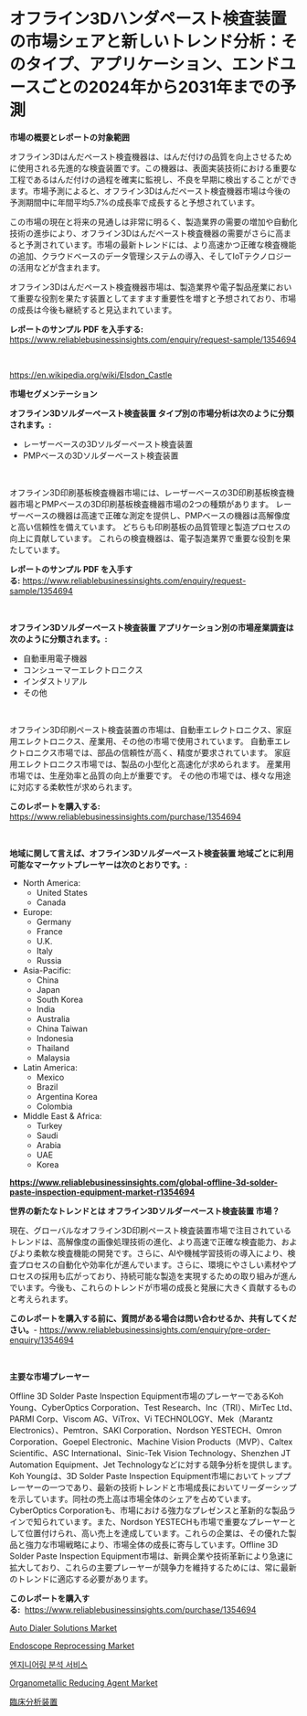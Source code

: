 <p><h1>オフライン3Dハンダペースト検査装置の市場シェアと新しいトレンド分析：そのタイプ、アプリケーション、エンドユースごとの2024年から2031年までの予測</h1></p><p><strong>市場の概要とレポートの対象範囲</strong></p>
<p><p>オフライン3Dはんだペースト検査機器は、はんだ付けの品質を向上させるために使用される先進的な検査装置です。この機器は、表面実装技術における重要な工程であるはんだ付けの過程を確実に監視し、不良を早期に検出することができます。市場予測によると、オフライン3Dはんだペースト検査機器市場は今後の予測期間中に年間平均5.7%の成長率で成長すると予想されています。</p><p>この市場の現在と将来の見通しは非常に明るく、製造業界の需要の増加や自動化技術の進歩により、オフライン3Dはんだペースト検査機器の需要がさらに高まると予測されています。市場の最新トレンドには、より高速かつ正確な検査機能の追加、クラウドベースのデータ管理システムの導入、そしてIoTテクノロジーの活用などが含まれます。</p><p>オフライン3Dはんだペースト検査機器市場は、製造業界や電子製品産業において重要な役割を果たす装置としてますます重要性を増すと予想されており、市場の成長は今後も継続すると見込まれています。</p></p>
<p><strong>レポートのサンプル PDF を入手する:</strong> <a href="https://www.reliablebusinessinsights.com/enquiry/request-sample/1354694">https://www.reliablebusinessinsights.com/enquiry/request-sample/1354694</a></p>
<p>&nbsp;</p>
<p><a href="https://en.wikipedia.org/wiki/Elsdon_Castle">https://en.wikipedia.org/wiki/Elsdon_Castle</a></p>
<p><strong>市場セグメンテーション</strong></p>
<p><strong>オフライン3Dソルダーペースト検査装置 タイプ別の市場分析は次のように分類されます。:</strong></p>
<p><ul><li>レーザーベースの3Dソルダーペースト検査装置</li><li>PMPベースの3Dソルダーペースト検査装置</li></ul></p>
<p>&nbsp;</p>
<p><p>オフライン3D印刷基板検査機器市場には、レーザーベースの3D印刷基板検査機器市場とPMPベースの3D印刷基板検査機器市場の2つの種類があります。 レーザーベースの機器は高速で正確な測定を提供し、PMPベースの機器は高解像度と高い信頼性を備えています。 どちらも印刷基板の品質管理と製造プロセスの向上に貢献しています。 これらの検査機器は、電子製造業界で重要な役割を果たしています。</p></p>
<p><strong>レポートのサンプル PDF を入手する:</strong>&nbsp;<a href="https://www.reliablebusinessinsights.com/enquiry/request-sample/1354694">https://www.reliablebusinessinsights.com/enquiry/request-sample/1354694</a></p>
<p>&nbsp;</p>
<p><strong> オフライン3Dソルダーペースト検査装置 アプリケーション別の市場産業調査は次のように分類されます。:</strong></p>
<p><ul><li>自動車用電子機器</li><li>コンシューマーエレクトロニクス</li><li>インダストリアル</li><li>その他</li></ul></p>
<p>&nbsp;</p>
<p><p>オフライン3D印刷ペースト検査装置の市場は、自動車エレクトロニクス、家庭用エレクトロニクス、産業用、その他の市場で使用されています。 自動車エレクトロニクス市場では、部品の信頼性が高く、精度が要求されています。 家庭用エレクトロニクス市場では、製品の小型化と高速化が求められます。 産業用市場では、生産効率と品質の向上が重要です。 その他の市場では、様々な用途に対応する柔軟性が求められます。</p></p>
<p><strong>このレポートを購入する:</strong>&nbsp; <a href="https://www.reliablebusinessinsights.com/purchase/1354694">https://www.reliablebusinessinsights.com/purchase/1354694</a></p>
<p>&nbsp;</p>
<p><strong>地域に関して言えば、オフライン3Dソルダーペースト検査装置 地域ごとに利用可能なマーケットプレーヤーは次のとおりです。:</strong></p>
<p><ul>
    <li>
        North America:
        <ul>
            <li>United States</li>
            <li>Canada</li>
        </ul>
    </li>
    <li>
        Europe:
        <ul>
            <li>Germany</li>
            <li>France</li>
            <li>U.K.</li>
            <li>Italy</li>
            <li>Russia</li>
        </ul>
    </li>
    <li>
        Asia-Pacific:
        <ul>
            <li>China</li>
            <li>Japan</li>
            <li>South Korea</li>
            <li>India</li>
            <li>Australia</li>
            <li>China Taiwan</li>
            <li>Indonesia</li>
            <li>Thailand</li>
            <li>Malaysia</li>
        </ul>
    </li>
    <li>
        Latin America:
        <ul>
            <li>Mexico</li>
            <li>Brazil</li>
            <li>Argentina Korea</li>
            <li>Colombia</li>
        </ul>
    </li>
    <li>
        Middle East & Africa:
        <ul>
            <li>Turkey</li>
            <li>Saudi</li>
            <li>Arabia</li>
            <li>UAE</li>
            <li>Korea</li>
        </ul>
    </li>
    </ul></p>
<p><strong><a href="https://www.reliablebusinessinsights.com/global-offline-3d-solder-paste-inspection-equipment-market-r1354694">https://www.reliablebusinessinsights.com/global-offline-3d-solder-paste-inspection-equipment-market-r1354694</a></strong>&nbsp;</p>
<p><strong>世界の新たなトレンドとは オフライン3Dソルダーペースト検査装置 市場？</strong></p>
<p><p>現在、グローバルなオフライン3D印刷ペースト検査装置市場で注目されているトレンドは、高解像度の画像処理技術の進化、より高速で正確な検査能力、およびより柔軟な検査機能の開発です。さらに、AIや機械学習技術の導入により、検査プロセスの自動化や効率化が進んでいます。さらに、環境にやさしい素材やプロセスの採用も広がっており、持続可能な製造を実現するための取り組みが進んでいます。今後も、これらのトレンドが市場の成長と発展に大きく貢献するものと考えられます。</p></p>
<p><strong>このレポートを購入する前に、質問がある場合は問い合わせるか、共有してください。</strong>- <a href="https://www.reliablebusinessinsights.com/enquiry/pre-order-enquiry/1354694">https://www.reliablebusinessinsights.com/enquiry/pre-order-enquiry/1354694</a></p>
<p>&nbsp;</p>
<p><strong>主要な市場プレーヤー</strong></p>
<p><p>Offline 3D Solder Paste Inspection Equipment市場のプレーヤーであるKoh Young、CyberOptics Corporation、Test Research、Inc（TRI）、MirTec Ltd、PARMI Corp、Viscom AG、ViTrox、Vi TECHNOLOGY、Mek（Marantz Electronics）、Pemtron、SAKI Corporation、Nordson YESTECH、Omron Corporation、Goepel Electronic、Machine Vision Products（MVP）、Caltex Scientific、ASC International、Sinic-Tek Vision Technology、Shenzhen JT Automation Equipment、Jet Technologyなどに対する競争分析を提供します。Koh Youngは、3D Solder Paste Inspection Equipment市場においてトッププレーヤーの一つであり、最新の技術トレンドと市場成長においてリーダーシップを示しています。同社の売上高は市場全体のシェアを占めています。CyberOptics Corporationも、市場における強力なプレゼンスと革新的な製品ラインで知られています。また、Nordson YESTECHも市場で重要なプレーヤーとして位置付けられ、高い売上を達成しています。これらの企業は、その優れた製品と強力な市場戦略により、市場全体の成長に寄与しています。Offline 3D Solder Paste Inspection Equipment市場は、新興企業や技術革新により急速に拡大しており、これらの主要プレーヤーが競争力を維持するためには、常に最新のトレンドに適応する必要があります。</p></p>
<p><strong>このレポートを購入する:</strong>&nbsp;&nbsp;<a href="https://www.reliablebusinessinsights.com/purchase/1354694">https://www.reliablebusinessinsights.com/purchase/1354694</a></p>
<p><p><a href="https://github.com/prosalinda88/Market-Research-Report-List-5/blob/main/auto-dialer-solutions-market.md">Auto Dialer Solutions Market</a></p><p><a href="https://issuu.com/reportprime-2/docs/endoscope-reprocessing-market-size-2030.pptx">Endoscope Reprocessing Market</a></p><p><a href="https://medium.com/@jerrodhilll68/2024%EB%85%84%EB%B6%80%ED%84%B0-2031%EB%85%84%EA%B9%8C%EC%A7%80-11-3-cagr%EB%A1%9C-%EC%98%88%EC%B8%A1%EB%90%9C-%EC%8B%9C%EC%9E%A5-%EA%B7%9C%EB%AA%A8-%EC%A0%90%EC%9C%A0%EC%9C%A8-%EB%B0%8F-%EC%84%B1%EC%9E%A5%EB%A5%A0-%EB%B6%84%EC%84%9D%EC%9D%84-%ED%8F%AC%ED%95%A8%ED%95%9C-%EC%97%94%EC%A7%80%EB%8B%88%EC%96%B4%EB%A7%81-%EB%B6%84%EC%84%9D-%EC%84%9C%EB%B9%84%EC%8A%A4-%EC%8B%9C%EC%9E%A5-%EC%A1%B0%EC%82%AC-%EB%B3%B4%EA%B3%A0%EC%84%9C-3b8092d98bff">엔지니어링 분석 서비스</a></p><p><a href="https://medium.com/@colin.burgess8756/global-organometallic-reducing-agent-market-exploring-market-share-market-trends-and-future-e14259bbd6b8">Organometallic Reducing Agent Market</a></p><p><a href="https://medium.com/@rodhoppe07/%E3%82%B0%E3%83%AD%E3%83%BC%E3%83%90%E3%83%AB%E8%87%A8%E5%BA%8A%E3%82%A2%E3%83%8A%E3%83%A9%E3%82%A4%E3%82%B6%E3%83%BC%E5%B8%82%E5%A0%B4%E3%81%AE%E7%AF%84%E5%9B%B2%E3%81%AB%E3%81%A4%E3%81%84%E3%81%A6%E3%81%AE%E8%A9%B3%E7%B4%B0%E3%81%AA%E5%88%86%E6%9E%90%E3%81%A8-2024%E5%B9%B4%E3%81%8B%E3%82%892031%E5%B9%B4%E3%81%BE%E3%81%A7%E3%81%AE%E6%80%A5%E9%80%9F%E3%81%AB%E6%88%90%E9%95%B7%E3%81%99%E3%82%8B13-5-%E3%81%AEcagr-8885bbc00381">臨床分析装置</a></p></p>